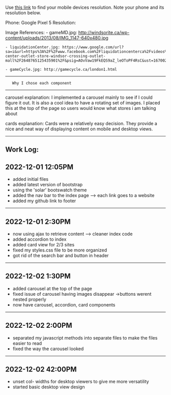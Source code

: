 Use [this link](https://www.webmobilefirst.com/en/devices/) to find your mobile devices resolution. Note your phone and its resolution below.

Phone:  Google Pixel 5
Resolution: 

Image References: 
    - gameMD.jpg: http://windsorite.ca/wp-content/uploads/2013/08/IMG_1147-640x480.jpg
   
    - liquidationCenter.jpg: https://www.google.com/url?sa=i&url=https%3A%2F%2Fwww.facebook.com%2Fliquidationcenterca%2Fvideos%2Fliquidation-center-outlet-store-windsor-crossing-outlet-mall%2F2648765125435901%2F&psig=AOvVaw19FkEQS9aZ_leOToPF4RsC&ust=1670029081195000&source=images&cd=vfe&ved=0CBAQjRxqFwoTCMCksKPd2fsCFQAAAAAdAAAAABAI

    - gameCycle.jpg: http://gamecycle.ca/london1.html


--------------------------------------------
       Why I chose each component
--------------------------------------------

carousel explanation: I implemented a carousel mainly to see if I could figure it out. It is also a cool idea to have a rotating set of images. I placed this at the top of the page so users would know what stores i am talking about

cards explanation: Cards were a relatively easy decision. They provide a nice and neat way of displaying content on mobile and desktop views. 


--------------------------------------------
Work Log: 
--------------------------------------------
2022-12-01  12:05PM
-------------------
- added initial files
- added latest version of bootstrap
- using the 'solar' bootswatch theme
- added the nav bar to the index page --> each link goes to a website 
- added my github link to footer

-------------------
2022-12-01  2:30PM
-------------------
- now using ajax to retrieve content --> cleaner index code
- added accordion to index
- added card view for 2/3 sites
- fixed my styles.css file to be more organized
- got rid of the search bar and button in header

-------------------
2022-12-02  1:30PM
-------------------
- added carousel at the top of the page
- fixed issue of carousel having images disappear ->buttons werent nested properly
- now have carousel, accordion, card components 

-------------------
2022-12-02  2:00PM
-------------------
- separated my javascript methods into separate files to make the files easier to read
- fixed the way the carousel looked

-------------------
2022-12-02  42:00PM
-------------------
- unset col- widths for desktop viewers to give me more versatility
- started basic desktop view design